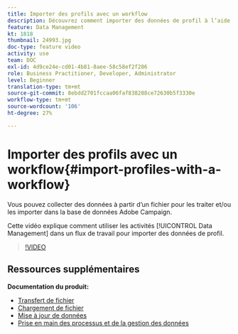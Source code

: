 ```yaml
---
title: Importer des profils avec un workflow
description: Découvrez comment importer des données de profil à l’aide d’un processus.
feature: Data Management
kt: 1818
thumbnail: 24993.jpg
doc-type: feature video
activity: use
team: DOC
exl-id: 4d9ce24e-cd01-4b81-8aee-58c58ef2f286
role: Business Practitioner, Developer, Administrator
level: Beginner
translation-type: tm+mt
source-git-commit: 8ebdd2701fccaa06faf838288ce72630b5f3330e
workflow-type: tm+mt
source-wordcount: '106'
ht-degree: 27%

---
```


# Importer des profils avec un workflow{#import-profiles-with-a-workflow}

Vous pouvez collecter des données à partir d’un fichier pour les traiter et/ou les importer dans la base de données Adobe Campaign.

Cette vidéo explique comment utiliser les activités [!UICONTROL Data Management] dans un flux de travail pour importer des données de profil.

>[!VIDEO](https://video.tv.adobe.com/v/24993?quality=12)

## Ressources supplémentaires

**Documentation du produit:**
* [Transfert de fichier](https://experienceleague.adobe.com/docs/campaign-standard/using/managing-processes-and-data/data-management-activities/transfer-file.html)
* [Chargement de fichier](https://experienceleague.adobe.com/docs/campaign-standard/using/managing-processes-and-data/data-management-activities/load-file.html)
* [Mise à jour de données](https://experienceleague.adobe.com/docs/campaign-standard/using/managing-processes-and-data/data-management-activities/update-data.html)
* [Prise en main des processus et de la gestion des données](https://experienceleague.adobe.com/docs/campaign-standard/using/managing-processes-and-data/get-started-workflows.html)
